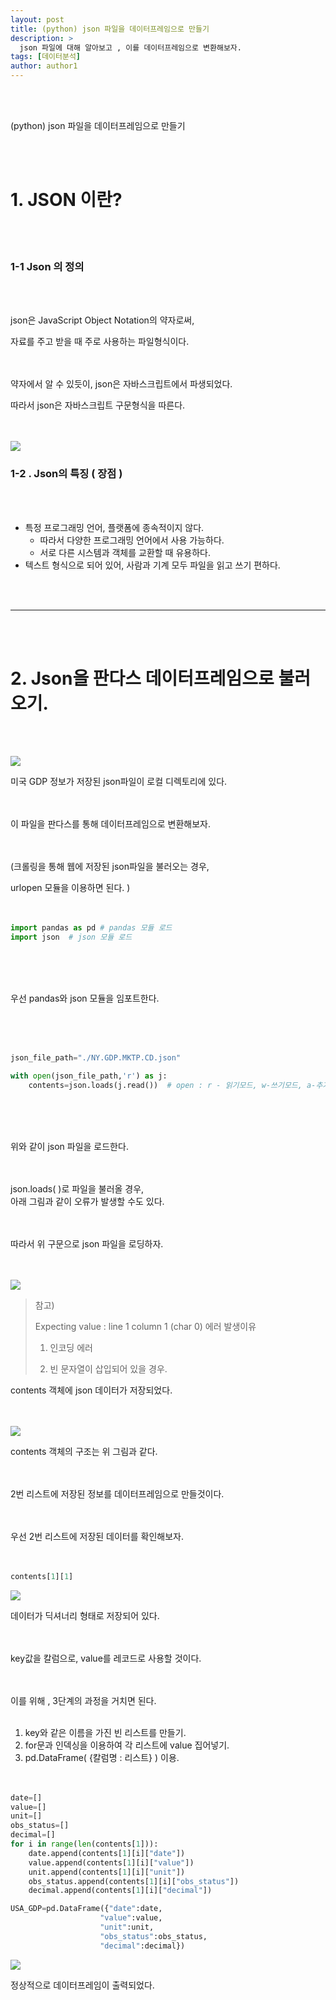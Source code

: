 ```yaml
---
layout: post
title: (python) json 파일을 데이터프레임으로 만들기
description: >
  json 파일에 대해 알아보고 , 이를 데이터프레임으로 변환해보자. 
tags: [데이터분석]
author: author1
---
```


<br><br>

(python) json 파일을 데이터프레임으로 만들기

<br><br>

# 1.  JSON 이란?

<br><br>

### 1-1 Json 의 정의 

<br><br>

json은 JavaScript Object Notation의 약자로써,<br>

자료를 주고 받을 때 주로 사용하는 파일형식이다. <br><br><br>



약자에서 알 수 있듯이, json은 자바스크립트에서 파생되었다. <br>

따라서 json은 자바스크립트 구문형식을 따른다. <br><br><br>

![](/Users/cho_euichan/Desktop/git/datata29.github.io/assets/img/json/Json1.png)

### 1-2 . Json의 특징 ( 장점 )

<br><br>

* 특정 프로그래밍 언어, 플랫폼에 종속적이지 않다. 
  - 따라서 다양한 프로그래밍 언어에서 사용 가능하다.
  - 서로 다른 시스템과 객체를 교환할 때 유용하다.
* 텍스트 형식으로 되어 있어, 사람과 기계 모두 파일을 읽고 쓰기 편하다.

<br><br>

---

<br><br>

# 2. Json을 판다스 데이터프레임으로 불러오기.

<br><br>


![](/Users/cho_euichan/Desktop/git/datata29.github.io/assets/img/json/Json2.png)

미국 GDP 정보가 저장된 json파일이 로컬 디렉토리에 있다. <br><br><br>

 이 파일을 판다스를 통해 데이터프레임으로 변환해보자.<br><br><br>

(크롤링을 통해 웹에 저장된 json파일을 불러오는 경우, <br>

urlopen 모듈을 이용하면 된다. ) <br><br><br>




```python
import pandas as pd # pandas 모듈 로드
import json  # json 모듈 로드
```

<br><br><br>

우선 pandas와 json 모듈을 임포트한다.

<br><br><br>



```python
json_file_path="./NY.GDP.MKTP.CD.json"

with open(json_file_path,'r') as j:
    contents=json.loads(j.read())  # open : r - 읽기모드, w-쓰기모드, a-추가모드  
```


<br><br><br>

위와 같이 json 파일을 로드한다.<br><br><br>

json.loads( )로 파일을 불러올 경우,<br> 아래 그림과 같이 오류가 발생할 수도 있다.<br><br><br>

따라서 위 구문으로 json 파일을 로딩하자.<br><br><br>

![](/Users/cho_euichan/Desktop/git/datata29.github.io/assets/img/json/Json3.png)

> 참고) <br>
>
> Expecting value : line 1 column 1 (char 0) 에러 발생이유 <br>
>
> 1) 인코딩 에러 <br>
>
> 2) 빈 문자열이 삽입되어 있을 경우.  <br>


contents 객체에 json 데이터가 저장되었다. <br><br><br>


![](/Users/cho_euichan/Desktop/git/datata29.github.io/assets/img/json/Json4.jpeg)

contents 객체의 구조는 위 그림과 같다.<Br><Br><Br>

 2번 리스트에 저장된 정보를 데이터프레임으로 만들것이다. <Br><Br><Br>

우선 2번 리스트에 저장된 데이터를 확인해보자. <Br><Br><Br>



```python
contents[1][1] 
```

![](/Users/cho_euichan/Desktop/git/datata29.github.io/assets/img/json/Json5.png)

데이터가 딕셔너리 형태로 저장되어 있다.<br><br><br>

key값을 칼럼으로, value를 레코드로 사용할 것이다.<br><br><br>

이를 위해 , 3단계의 과정을 거치면 된다.<br><br>

1. key와 같은 이름을 가진 빈 리스트를 만들기.<br>
2. for문과 인덱싱을 이용하여 각 리스트에 value 집어넣기.<br>
3. pd.DataFrame( {칼럼명 : 리스트} ) 이용.<br><br><br>

```python
date=[]
value=[]
unit=[]
obs_status=[]
decimal=[]
for i in range(len(contents[1])):
    date.append(contents[1][i]["date"])
    value.append(contents[1][i]["value"])
    unit.append(contents[1][i]["unit"])
    obs_status.append(contents[1][i]["obs_status"])
    decimal.append(contents[1][i]["decimal"])
```

```python
USA_GDP=pd.DataFrame({"date":date,
                    "value":value,
                    "unit":unit,
                    "obs_status":obs_status,
                    "decimal":decimal})

```

![](/Users/cho_euichan/Desktop/git/datata29.github.io/assets/img/json/Json6.png)

정상적으로 데이터프레임이 출력되었다.